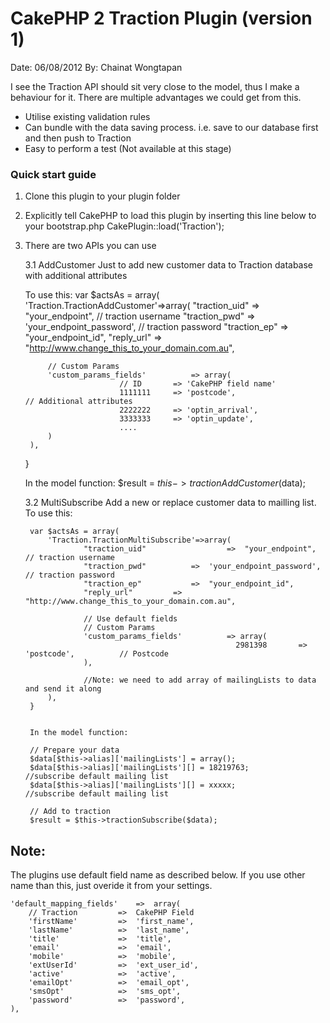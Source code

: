 CakePHP 2 Traction Plugin (version 1)
=====================================

Date: 06/08/2012
By: Chainat Wongtapan

I see the Traction API should sit very close to the model, thus I make a behaviour for it. There are multiple advantages we could get from this.

- Utilise existing validation rules
- Can bundle with the data saving process. i.e. save to our database first and then push to Traction
- Easy to perform a test (Not available at this stage)      

### Quick start guide

1. Clone this plugin to your plugin folder

2. Explicitly tell CakePHP to load this plugin by inserting this line below to your bootstrap.php
   CakePlugin::load('Traction');

3. There are two APIs you can use
	
	3.1 AddCustomer
	Just to add new customer data to Traction database with additional attributes
		
	To use this:
	var $actsAs = array(
		'Traction.TractionAddCustomer'=>array(
			"traction_uid"					=>	"your_endpoint", 							// traction username
			"traction_pwd"					=>	'your_endpoint_password', 					// traction password
			"traction_ep"					=>	"your_endpoint_id",
			"reply_url"					=>      "http://www.change_this_to_your_domain.com.au",

			// Custom Params
			'custom_params_fields'			=> array(
                            // ID		=> 'CakePHP field name'
                            1111111		=> 'postcode',								// Additional attributes
                            2222222		=> 'optin_arrival',							
                            3333333		=> 'optin_update',							
                            ....
			)
		),
	}
		
	In the model function:
	$result = $this->tractionAddCustomer($data);
		
		
	3.2 MultiSubscribe
		Add a new or replace customer data to mailling list.
		To use this:

		var $actsAs = array(	
			'Traction.TractionMultiSubscribe'=>array(
					"traction_uid"                  =>	"your_endpoint", 		// traction username
					"traction_pwd"			=>	'your_endpoint_password', 	// traction password
					"traction_ep"			=>	"your_endpoint_id",
					"reply_url"			=>      "http://www.change_this_to_your_domain.com.au",
					
					// Use default fields
					// Custom Params
					'custom_params_fields'			=> array(
                                                      2981398		=> 'postcode',			// Postcode
					),
					
					//Note: we need to add array of mailingLists to data and send it along 										
			),
		}
		
		
		In the model function:
		
		// Prepare your data
		$data[$this->alias]['mailingLists'] = array();
		$data[$this->alias]['mailingLists'][] = 18219763;		//subscribe default mailing list
		$data[$this->alias]['mailingLists'][] = xxxxx;			//subscribe default mailing list
		
		// Add to traction
		$result = $this->tractionSubscribe($data);


Note:
-----

The plugins use default field name as described below. If you use other name than this, just overide it from your settings.

	'default_mapping_fields'    =>	array(				
		// Traction			=>  CakePHP Field
		'firstName'			=> 	'first_name',
		'lastName'			=> 	'last_name',
		'title'				=> 	'title',
		'email'				=> 	'email',
		'mobile'			=> 	'mobile',
		'extUserId'			=> 	'ext_user_id',
		'active'			=> 	'active',
		'emailOpt'			=> 	'email_opt',
		'smsOpt'			=> 	'sms_opt',
		'password'			=> 	'password',
	),
		
